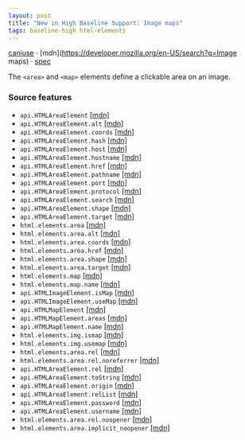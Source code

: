 ```yaml
---
layout: post
title: "New in High Baseline Support: Image maps"
tags: baseline-high html-elements
---
```


[caniuse](https://caniuse.com/?search=image-maps) · [mdn](https://developer.mozilla.org/en-US/search?q=Image maps) · [spec](https://html.spec.whatwg.org/multipage/image-maps.html)

The `<area>` and `<map>` elements define a clickable area on an image.

### Source features

- ``api.HTMLAreaElement`` [[mdn]](https://developer.mozilla.org/en-US/search?q=api.HTMLAreaElement)
- ``api.HTMLAreaElement.alt`` [[mdn]](https://developer.mozilla.org/en-US/search?q=api.HTMLAreaElement.alt)
- ``api.HTMLAreaElement.coords`` [[mdn]](https://developer.mozilla.org/en-US/search?q=api.HTMLAreaElement.coords)
- ``api.HTMLAreaElement.hash`` [[mdn]](https://developer.mozilla.org/en-US/search?q=api.HTMLAreaElement.hash)
- ``api.HTMLAreaElement.host`` [[mdn]](https://developer.mozilla.org/en-US/search?q=api.HTMLAreaElement.host)
- ``api.HTMLAreaElement.hostname`` [[mdn]](https://developer.mozilla.org/en-US/search?q=api.HTMLAreaElement.hostname)
- ``api.HTMLAreaElement.href`` [[mdn]](https://developer.mozilla.org/en-US/search?q=api.HTMLAreaElement.href)
- ``api.HTMLAreaElement.pathname`` [[mdn]](https://developer.mozilla.org/en-US/search?q=api.HTMLAreaElement.pathname)
- ``api.HTMLAreaElement.port`` [[mdn]](https://developer.mozilla.org/en-US/search?q=api.HTMLAreaElement.port)
- ``api.HTMLAreaElement.protocol`` [[mdn]](https://developer.mozilla.org/en-US/search?q=api.HTMLAreaElement.protocol)
- ``api.HTMLAreaElement.search`` [[mdn]](https://developer.mozilla.org/en-US/search?q=api.HTMLAreaElement.search)
- ``api.HTMLAreaElement.shape`` [[mdn]](https://developer.mozilla.org/en-US/search?q=api.HTMLAreaElement.shape)
- ``api.HTMLAreaElement.target`` [[mdn]](https://developer.mozilla.org/en-US/search?q=api.HTMLAreaElement.target)
- ``html.elements.area`` [[mdn]](https://developer.mozilla.org/en-US/search?q=html.elements.area)
- ``html.elements.area.alt`` [[mdn]](https://developer.mozilla.org/en-US/search?q=html.elements.area.alt)
- ``html.elements.area.coords`` [[mdn]](https://developer.mozilla.org/en-US/search?q=html.elements.area.coords)
- ``html.elements.area.href`` [[mdn]](https://developer.mozilla.org/en-US/search?q=html.elements.area.href)
- ``html.elements.area.shape`` [[mdn]](https://developer.mozilla.org/en-US/search?q=html.elements.area.shape)
- ``html.elements.area.target`` [[mdn]](https://developer.mozilla.org/en-US/search?q=html.elements.area.target)
- ``html.elements.map`` [[mdn]](https://developer.mozilla.org/en-US/search?q=html.elements.map)
- ``html.elements.map.name`` [[mdn]](https://developer.mozilla.org/en-US/search?q=html.elements.map.name)
- ``api.HTMLImageElement.isMap`` [[mdn]](https://developer.mozilla.org/en-US/search?q=api.HTMLImageElement.isMap)
- ``api.HTMLImageElement.useMap`` [[mdn]](https://developer.mozilla.org/en-US/search?q=api.HTMLImageElement.useMap)
- ``api.HTMLMapElement`` [[mdn]](https://developer.mozilla.org/en-US/search?q=api.HTMLMapElement)
- ``api.HTMLMapElement.areas`` [[mdn]](https://developer.mozilla.org/en-US/search?q=api.HTMLMapElement.areas)
- ``api.HTMLMapElement.name`` [[mdn]](https://developer.mozilla.org/en-US/search?q=api.HTMLMapElement.name)
- ``html.elements.img.ismap`` [[mdn]](https://developer.mozilla.org/en-US/search?q=html.elements.img.ismap)
- ``html.elements.img.usemap`` [[mdn]](https://developer.mozilla.org/en-US/search?q=html.elements.img.usemap)
- ``html.elements.area.rel`` [[mdn]](https://developer.mozilla.org/en-US/search?q=html.elements.area.rel)
- ``html.elements.area.rel.noreferrer`` [[mdn]](https://developer.mozilla.org/en-US/search?q=html.elements.area.rel.noreferrer)
- ``api.HTMLAreaElement.rel`` [[mdn]](https://developer.mozilla.org/en-US/search?q=api.HTMLAreaElement.rel)
- ``api.HTMLAreaElement.toString`` [[mdn]](https://developer.mozilla.org/en-US/search?q=api.HTMLAreaElement.toString)
- ``api.HTMLAreaElement.origin`` [[mdn]](https://developer.mozilla.org/en-US/search?q=api.HTMLAreaElement.origin)
- ``api.HTMLAreaElement.relList`` [[mdn]](https://developer.mozilla.org/en-US/search?q=api.HTMLAreaElement.relList)
- ``api.HTMLAreaElement.password`` [[mdn]](https://developer.mozilla.org/en-US/search?q=api.HTMLAreaElement.password)
- ``api.HTMLAreaElement.username`` [[mdn]](https://developer.mozilla.org/en-US/search?q=api.HTMLAreaElement.username)
- ``html.elements.area.rel.noopener`` [[mdn]](https://developer.mozilla.org/en-US/search?q=html.elements.area.rel.noopener)
- ``html.elements.area.implicit_noopener`` [[mdn]](https://developer.mozilla.org/en-US/search?q=html.elements.area.implicit_noopener)
